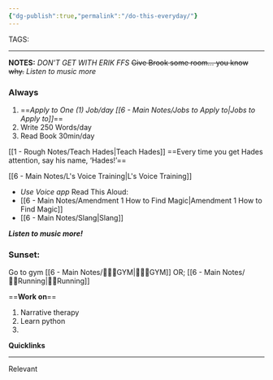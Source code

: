 ```yaml
---
{"dg-publish":true,"permalink":"/do-this-everyday/"}
---
```


TAGS: 

- - -

**NOTES:**
*DON’T GET WITH ERIK FFS*
~~Give Brook some room… you know why.~~
*Listen to music more*
### Always
1. ==*Apply to One (1) Job/day [[6 - Main Notes/Jobs to Apply to\|Jobs to Apply to]]*==
2. Write 250 Words/day
3. Read Book 30min/day


[[1 - Rough Notes/Teach Hades\|Teach Hades]]
	 ==Every time you get Hades attention, say his name, ‘Hades!’==


[[6 - Main Notes/L's Voice Training\|L's Voice Training]]
- *Use Voice app*
Read This Aloud:
- [[6 - Main Notes/Amendment 1 How to Find Magic\|Amendment 1 How to Find Magic]]
- [[6 - Main Notes/Slang\|Slang]]


***Listen to music more!***

### Sunset:
Go to gym [[6 - Main Notes/🏋🏼‍♀️GYM\|🏋🏼‍♀️GYM]]
OR;
[[6 - Main Notes/🏃‍♀️Running\|🏃‍♀️Running]]


==**Work on**==
1. Narrative therapy
2. Learn python
3. 



**Quicklinks**


- - -
Relevant